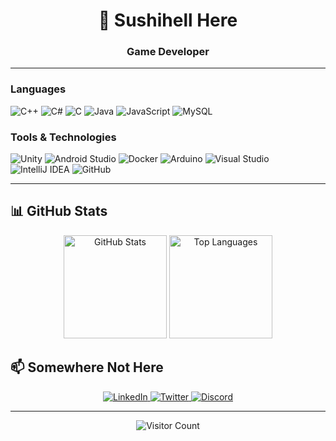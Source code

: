 <h1 align="center">👋 Sushihell Here</h1>
<h3 align="center"> Game Developer </h3>

---

### Languages
![C++](https://img.shields.io/badge/-C++-1E1E1E?style=flat-square&logo=c%2B%2B&logoColor=00599C)
![C#](https://img.shields.io/badge/-C%23-1E1E1E?style=flat-square&logo=c-sharp&logoColor=239120)
![C](https://img.shields.io/badge/-C-1E1E1E?style=flat-square&logo=C&logoColor=000000)
![Java](https://img.shields.io/badge/-Java-1E1E1E?style=flat-square&logo=java&logoColor=ED8B00)
![JavaScript](https://img.shields.io/badge/-JavaScript-1E1E1E?style=flat-square&logo=javascript&logoColor=F7DF1E)
![MySQL](https://img.shields.io/badge/-MySQL-1E1E1E?style=flat-square&logo=mysql&logoColor=4479A1)

### Tools & Technologies
![Unity](https://img.shields.io/badge/-Unity-1E1E1E?style=flat-square&logo=unity&logoColor=ffffff)
![Android Studio](https://img.shields.io/badge/-Android_Studio-1E1E1E?style=flat-square&logo=android&logoColor=3DDC84)
![Docker](https://img.shields.io/badge/-Docker-1E1E1E?style=flat-square&logo=docker&logoColor=2496ED)
![Arduino](https://img.shields.io/badge/-Arduino-1E1E1E?style=flat-square&logo=arduino&logoColor=00979D)
![Visual Studio](https://img.shields.io/badge/-Visual_Studio-1E1E1E?style=flat-square&logo=visual-studio&logoColor=5C2D91)
![IntelliJ IDEA](https://img.shields.io/badge/-IntelliJ_IDEA-1E1E1E?style=flat-square&logo=intellij-idea&logoColor=000000)
![GitHub](https://img.shields.io/badge/-GitHub-1E1E1E?style=flat-square&logo=github&logoColor=181717)

---

## 📊 GitHub Stats

<p align="center">
  <img src="https://github-readme-stats.vercel.app/api?username=sushihell&show_icons=true&theme=dark&hide_border=true" alt="GitHub Stats" height="165" />
  <img src="https://github-readme-stats.vercel.app/api/top-langs/?username=sushihell&layout=donut&theme=dark&hide_border=true" alt="Top Languages" height="165" />
</p>

## 📫 Somewhere Not Here

<p align="center">
  <a href="https://linkedin.com/in/yourprofile" target="_blank">
    <img src="https://img.shields.io/badge/LinkedIn-0077B5?style=for-the-badge&logo=linkedin&logoColor=white" alt="LinkedIn" />
  </a>
  <a href="https://twitter.com/yourhandle" target="_blank">
    <img src="https://img.shields.io/badge/Twitter-1DA1F2?style=for-the-badge&logo=twitter&logoColor=white" alt="Twitter" />
  </a>
  <a href="https://discord.gg/yourinvite" target="_blank">
    <img src="https://img.shields.io/badge/Discord-5865F2?style=for-the-badge&logo=discord&logoColor=white" alt="Discord" />
  </a>
</p>

---

<div align="center">
  
  ![Visitor Count](https://komarev.com/ghpvc/?username=sushihell&color=blueviolet)
  
</div>

